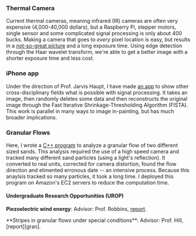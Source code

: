 ### Thermal Camera
Current thermal cameras, meaning infrared (IR) cameras are often very expensive
(4,000-40,000 dollars), but a Raspberry Pi, stepper motors,  single sensor
and some complicated signal processing is only about 400 bucks. Making a camera
that goes to *every* pixel location is easy, but results in a [not-so-great
picture][bad_pic] and a long exposure time. Using edge detection through the
Haar wavelet transform, we're able to get a better image with a shorter
exposure time and less cost.

[bad_pic]:https://raw.github.com/scottsievert/IRcamera/master/temp.rpi/IRcamera/full.png

### iPhone app
Under the direction of Prof. Jarvis Haupt, I have made [an app][app] to show other
cross-disciplinary fields what is possible with signal processing. It takes an
image, then randomly deletes some data and then reconstructs the original
image through the Fast Iterative Shrinkage-Thresholding Algorithm (FISTA). This
work is parallel in many ways to image in-painting, but has much broader
implications.

[app]:https://github.com/scottsievert/iSparse

### Granular Flows
Here, I wrote a [C++ program][c++] to analyze a granular flow of two different sized
sands. This analysis required the use of a high speed camera and tracked many
different sand particles (using a light's reflection). It converted to real
units, corrected for camera distortion, found the flow direction and elimented
erronous date -- an intensive process. Because this anaylsis tracked so many
particles, it took a long time. I deployed this program on Amazon's EC2 servers
to reduce the computation time.

[c++]:https://github.com/scottsievert/Granular-Flows-Image-Analysis

#### Undergraduate Research Opportunities (UROP)
**Piezoelectric wind energy**: Advisor: Prof. Robbins, [report][wind].

<p>
**Stripes in granular flows under special conditions**: Advisor: Prof. Hill,
[report][gran].

[wind]:http://purl.umn.edu/120427
[gran]:http://purl.umn.edu/113663


